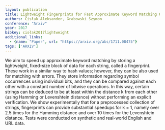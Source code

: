 ```yaml
---
layout: publication
title: Lightweight Fingerprints for Fast Approximate Keyword Matching Using Bitwise Operations
authors: Cisłak Aleksander, Grabowski Szymon
conference: "Arxiv"
year: 2017
bibkey: cisłak2017lightweight
additional_links:
  - {name: "Paper", url: "https://arxiv.org/abs/1711.08475"}
tags: ['ARXIV']
---
```

We aim to speed up approximate keyword matching by storing a lightweight, fixed-size block of data for each string, called a fingerprint. These work in a similar way to hash values; however, they can be also used for matching with errors. They store information regarding symbol occurrences using individual bits, and they can be compared against each other with a constant number of bitwise operations. In this way, certain strings can be deduced to be at least within the distance k from each other (using Hamming or Levenshtein distance) without performing an explicit verification. We show experimentally that for a preprocessed collection of strings, fingerprints can provide substantial speedups for k = 1, namely over 2.5 times for the Hamming distance and over 10 times for the Levenshtein distance. Tests were conducted on synthetic and real-world English and URL data.
